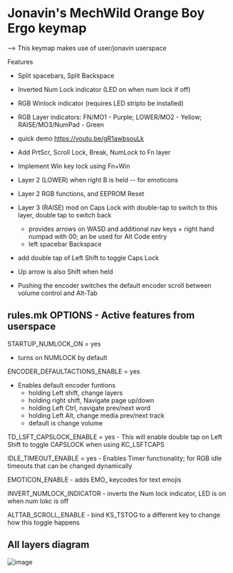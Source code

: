 # Jonavin's MechWild Orange Boy Ergo keymap

-->  This keymap makes use of user/jonavin userspace 

Features
  - Split spacebars, Split Backspace
  - Inverted Num Lock indicator (LED on when num lock if off) 
  - RGB Winlock indicator (requires LED stripto be installed)
  - RGB Layer indicators: FN/MO1 - Purple; LOWER/MO2 - Yellow; RAISE/MO3/NumPad - Green
  - quick demo https://youtu.be/gR1awbsouLk

- Add PrtScr, Scroll Lock, Break, NumLock to Fn layer
- Implement Win key lock using Fn+Win 
- Layer 2 (LOWER) when right B is held -- for emoticons
- Layer 2 RGB functions, and EEPROM Reset
- Layer 3 (RAISE) mod on Caps Lock with double-tap to switch to this layer, double tap to switch back
    - provides arrows on WASD and additional nav keys + right hand numpad with 00; an be used for Alt Code entry
    - left spacebar Backspace
- add double tap of Left Shift to toggle Caps Lock
- Up arrow is also Shift when held
- Pushing the encoder switches the default encoder scroll between volume control and Alt-Tab 


rules.mk OPTIONS - Active features from userspace
--------------------------------------------------

STARTUP_NUMLOCK_ON = yes
- turns on NUMLOCK by default

ENCODER_DEFAULTACTIONS_ENABLE = yes
- Enables default encoder funtions
    - holding Left shift, change layers
    - holding right shift, Navigate page up/down
    - holding Left Ctrl, navigate prev/next word
    - holding Left Alt, change media prev/next track
    - default is change volume
  
TD_LSFT_CAPSLOCK_ENABLE = yes
    - This will enable double tap on Left Shift to toggle CAPSLOCK when using KC_LSFTCAPS

IDLE_TIMEOUT_ENABLE = yes
    - Enables Timer functionality; for RGB idle timeouts that can be changed dynamically

EMOTICON_ENABLE
    - adds EMO_ keycodes for text emojis
    
INVERT_NUMLOCK_INDICATOR
    - inverts the Num lock indicator, LED is on when num lokc is off
    
ALTTAB_SCROLL_ENABLE
    - bind KS_TSTOG to a different key to change how this toggle happens 
   
## All layers diagram
![image](https://user-images.githubusercontent.com/71780717/137356366-6b23c71b-9499-473e-a1e3-c65644135fc6.png)
